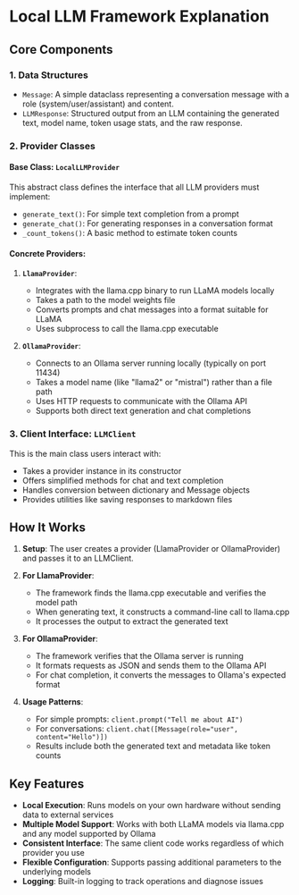 # Local LLM Framework Explanation

## Core Components

### 1. Data Structures
- `Message`: A simple dataclass representing a conversation message with a role (system/user/assistant) and content.
- `LLMResponse`: Structured output from an LLM containing the generated text, model name, token usage stats, and the raw response.

### 2. Provider Classes

#### Base Class: `LocalLLMProvider`
This abstract class defines the interface that all LLM providers must implement:
- `generate_text()`: For simple text completion from a prompt
- `generate_chat()`: For generating responses in a conversation format
- `_count_tokens()`: A basic method to estimate token counts

#### Concrete Providers:

1. **`LlamaProvider`**:
   - Integrates with the llama.cpp binary to run LLaMA models locally
   - Takes a path to the model weights file
   - Converts prompts and chat messages into a format suitable for LLaMA
   - Uses subprocess to call the llama.cpp executable

2. **`OllamaProvider`**:
   - Connects to an Ollama server running locally (typically on port 11434)
   - Takes a model name (like "llama2" or "mistral") rather than a file path
   - Uses HTTP requests to communicate with the Ollama API
   - Supports both direct text generation and chat completions

### 3. Client Interface: `LLMClient`

This is the main class users interact with:
- Takes a provider instance in its constructor
- Offers simplified methods for chat and text completion
- Handles conversion between dictionary and Message objects
- Provides utilities like saving responses to markdown files

## How It Works

1. **Setup**: The user creates a provider (LlamaProvider or OllamaProvider) and passes it to an LLMClient.

2. **For LlamaProvider**:
   - The framework finds the llama.cpp executable and verifies the model path
   - When generating text, it constructs a command-line call to llama.cpp
   - It processes the output to extract the generated text

3. **For OllamaProvider**:
   - The framework verifies that the Ollama server is running
   - It formats requests as JSON and sends them to the Ollama API
   - For chat completion, it converts the messages to Ollama's expected format

4. **Usage Patterns**:
   - For simple prompts: `client.prompt("Tell me about AI")`
   - For conversations: `client.chat([Message(role="user", content="Hello")])`
   - Results include both the generated text and metadata like token counts

## Key Features

- **Local Execution**: Runs models on your own hardware without sending data to external services
- **Multiple Model Support**: Works with both LLaMA models via llama.cpp and any model supported by Ollama
- **Consistent Interface**: The same client code works regardless of which provider you use
- **Flexible Configuration**: Supports passing additional parameters to the underlying models
- **Logging**: Built-in logging to track operations and diagnose issues
